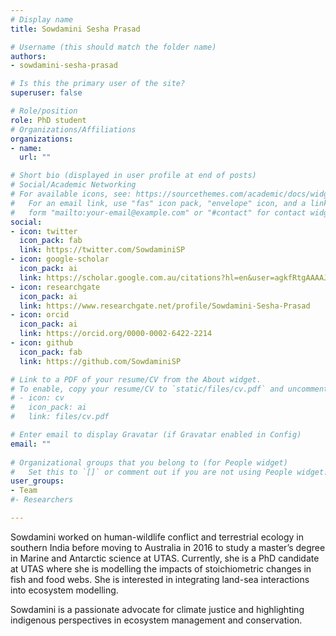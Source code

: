 ```yaml
---
# Display name
title: Sowdamini Sesha Prasad

# Username (this should match the folder name)
authors:
- sowdamini-sesha-prasad

# Is this the primary user of the site?
superuser: false

# Role/position
role: PhD student
# Organizations/Affiliations
organizations:
- name: 
  url: ""

# Short bio (displayed in user profile at end of posts)
# Social/Academic Networking
# For available icons, see: https://sourcethemes.com/academic/docs/widgets/#icons
#   For an email link, use "fas" icon pack, "envelope" icon, and a link in the
#   form "mailto:your-email@example.com" or "#contact" for contact widget.
social:
- icon: twitter
  icon_pack: fab
  link: https://twitter.com/SowdaminiSP
- icon: google-scholar
  icon_pack: ai
  link: https://scholar.google.com.au/citations?hl=en&user=agkfRtgAAAAJ
- icon: researchgate
  icon_pack: ai
  link: https://www.researchgate.net/profile/Sowdamini-Sesha-Prasad
- icon: orcid
  icon_pack: ai
  link: https://orcid.org/0000-0002-6422-2214
- icon: github
  icon_pack: fab
  link: https://github.com/SowdaminiSP

# Link to a PDF of your resume/CV from the About widget.
# To enable, copy your resume/CV to `static/files/cv.pdf` and uncomment the lines below.  
# - icon: cv
#   icon_pack: ai
#   link: files/cv.pdf

# Enter email to display Gravatar (if Gravatar enabled in Config)
email: ""
  
# Organizational groups that you belong to (for People widget)
#   Set this to `[]` or comment out if you are not using People widget.  
user_groups:
- Team
#- Researchers

---
```


Sowdamini worked on human-wildlife conflict and terrestrial ecology in southern India before moving to Australia in 2016 to study a master’s degree in Marine and Antarctic science at UTAS. Currently, she is a PhD candidate at UTAS where she is modelling the impacts of stoichiometric changes in fish and food webs.  She is interested in integrating land-sea interactions into ecosystem modelling. 

Sowdamini is a passionate advocate for climate justice and highlighting indigenous perspectives in ecosystem management and conservation. 

